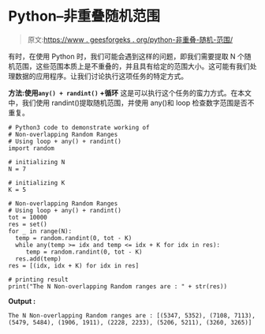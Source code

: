 # Python–非重叠随机范围

> 原文:[https://www . geesforgeks . org/python-非重叠-随机-范围/](https://www.geeksforgeeks.org/python-non-overlapping-random-ranges/)

有时，在使用 Python 时，我们可能会遇到这样的问题，即我们需要提取 N 个随机范围，这些范围本质上是不重叠的，并且具有给定的范围大小。这可能有我们处理数据的应用程序。让我们讨论执行这项任务的特定方式。

**方法:使用`any() + randint()` +循环**
这是可以执行这个任务的蛮力方式。在本文中，我们使用 randint()提取随机范围，并使用 any()和 loop 检查数字范围是否不重复。

```
# Python3 code to demonstrate working of 
# Non-overlapping Random Ranges
# Using loop + any() + randint()
import random

# initializing N 
N = 7

# initializing K 
K = 5

# Non-overlapping Random Ranges
# Using loop + any() + randint()
tot = 10000
res = set()
for _ in range(N):
  temp = random.randint(0, tot - K) 
  while any(temp >= idx and temp <= idx + K for idx in res):
     temp = random.randint(0, tot - K) 
  res.add(temp)
res = [(idx, idx + K) for idx in res]

# printing result 
print("The N Non-overlapping Random ranges are : " + str(res)) 
```

**Output :**

```
The N Non-overlapping Random ranges are : [(5347, 5352), (7108, 7113), (5479, 5484), (1906, 1911), (2228, 2233), (5206, 5211), (3260, 3265)]

```